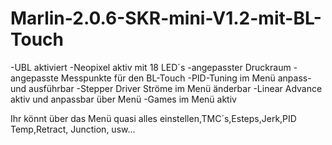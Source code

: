 # Marlin-2.0.6-SKR-mini-V1.2-mit-BL-Touch

-UBL aktiviert
-Neopixel aktiv mit 18 LED´s
-angepasster Druckraum
-angepasste Messpunkte für den BL-Touch
-PID-Tuning im Menü anpass- und ausführbar
-Stepper Driver Ströme im Menü änderbar
-Linear Advance aktiv und anpassbar über Menü
-Games im Menü aktiv

Ihr könnt über das Menü quasi alles einstellen,TMC´s,Esteps,Jerk,PID Temp,Retract, Junction, usw...
